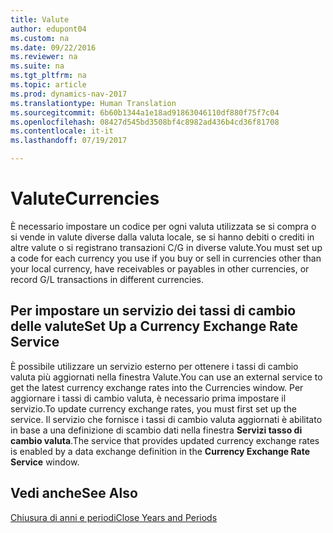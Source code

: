 ```yaml
---
title: Valute
author: edupont04
ms.custom: na
ms.date: 09/22/2016
ms.reviewer: na
ms.suite: na
ms.tgt_pltfrm: na
ms.topic: article
ms.prod: dynamics-nav-2017
ms.translationtype: Human Translation
ms.sourcegitcommit: 6b60b1344a1e18ad91863046110df880f75f7c04
ms.openlocfilehash: 08427d545bd3508bf4c8982ad436b4cd36f81708
ms.contentlocale: it-it
ms.lasthandoff: 07/19/2017

---
```


# <a name="currencies"></a><span data-ttu-id="e9a41-102">Valute</span><span class="sxs-lookup"><span data-stu-id="e9a41-102">Currencies</span></span>
<span data-ttu-id="e9a41-103">È necessario impostare un codice per ogni valuta utilizzata se si compra o si vende in valute diverse dalla valuta locale, se si hanno debiti o crediti in altre valute o si registrano transazioni C/G in diverse valute.</span><span class="sxs-lookup"><span data-stu-id="e9a41-103">You must set up a code for each currency you use if you buy or sell in currencies other than your local currency, have receivables or payables in other currencies, or record G/L transactions in different currencies.</span></span>  

## <a name="set-up-a-currency-exchange-rate-service"></a><span data-ttu-id="e9a41-104">Per impostare un servizio dei tassi di cambio delle valute</span><span class="sxs-lookup"><span data-stu-id="e9a41-104">Set Up a Currency Exchange Rate Service</span></span>
<span data-ttu-id="e9a41-105">È possibile utilizzare un servizio esterno per ottenere i tassi di cambio valuta più aggiornati nella finestra Valute.</span><span class="sxs-lookup"><span data-stu-id="e9a41-105">You can use an external service to get the latest currency exchange rates into the Currencies window.</span></span> <span data-ttu-id="e9a41-106">Per aggiornare i tassi di cambio valuta, è necessario prima impostare il servizio.</span><span class="sxs-lookup"><span data-stu-id="e9a41-106">To update currency exchange rates, you must first set up the service.</span></span>
<span data-ttu-id="e9a41-107">Il servizio che fornisce i tassi di cambio valuta aggiornati è abilitato in base a una definizione di scambio dati nella finestra **Servizi tasso di cambio valuta**.</span><span class="sxs-lookup"><span data-stu-id="e9a41-107">The service that provides updated currency exchange rates is enabled by a data exchange definition in the **Currency Exchange Rate Service** window.</span></span>  

## <a name="see-also"></a><span data-ttu-id="e9a41-108">Vedi anche</span><span class="sxs-lookup"><span data-stu-id="e9a41-108">See Also</span></span>
[<span data-ttu-id="e9a41-109">Chiusura di anni e periodi</span><span class="sxs-lookup"><span data-stu-id="e9a41-109">Close Years and Periods</span></span>](year-close-years-periods.md)

